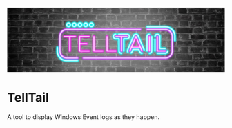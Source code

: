 ![TellTail](Images/TellTail%20Brick%20Background.jpg)

# TellTail
A tool to display Windows Event logs as they happen.
